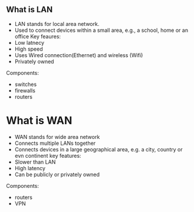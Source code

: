 ## What is LAN

- LAN stands for local area network. 
- Used to connect devices within a small area, e.g., a school, home or an office
 Key feaures:
- Low latnecy
- High speed
- Uses Wired connection(Ethernet) and wireless (Wifi)
- Privately owned

Components:
- switches
- firewalls
- routers


# What is WAN

- WAN stands for wide area network
- Connects multiple LANs together
- Connects devices in a large geographical area, e.g. a city, country or evn continent
 key features:
- Slower than LAN
- High latency
- Can be publicly or privately owned

 Components:
- routers
- VPN 